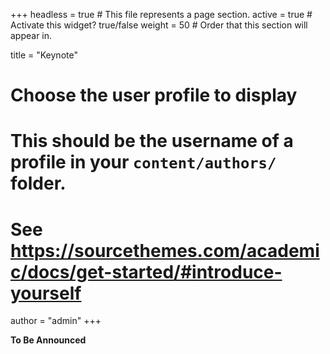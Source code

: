 +++
headless = true  # This file represents a page section.
active = true  # Activate this widget? true/false
weight = 50  # Order that this section will appear in.

title = "Keynote"

# Choose the user profile to display
# This should be the username of a profile in your `content/authors/` folder.
# See https://sourcethemes.com/academic/docs/get-started/#introduce-yourself
author = "admin"
+++


**To Be Announced**
